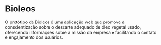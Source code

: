 # Bioleos
 O protótipo da Bioleos é uma aplicação web que promove a conscientização sobre o descarte adequado de óleo vegetal usado, oferecendo informações sobre a missão da empresa e facilitando o contato e engajamento dos usuários.
